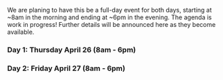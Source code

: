We are planing to have this be a full-day event for both days, starting at ~8am in the morning and ending at ~6pm in the evening. The agenda is work in progress! Further details will be announced here as they become available. 

### Day 1: Thursday April 26 (8am - 6pm)


### Day 2: Friday April 27 (8am - 6pm)

